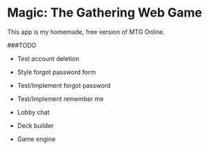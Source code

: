 # Magic: The Gathering Web Game

This app is my homemade, free version of MTG Online. 

###TODO

* Test account deletion
* Style forgot password form
* Test/Implement forgot password
* Test/Implement remember me

* Lobby chat
* Deck builder
* Game engine


